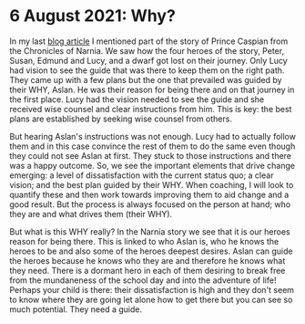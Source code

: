 # 6 August 2021: Why?

In my last [blog article](https://outofthemouthofbabes.github.io/2021/07/30/Narnia.html) I mentioned part of the story of Prince Caspian from the 
Chronicles of Narnia. We saw how the four heroes of the story, Peter, Susan, Edmund and Lucy, and a dwarf got lost on their journey. Only Lucy had vision to
see the guide that was there to keep them on the right path. They came up with a few plans but the one that prevailed was guided by their WHY, Aslan. 
He was their reason for being there and on that journey in the first place. Lucy had the vision needed to see the guide and she received wise counsel and clear
instructions from him. This is key: the best plans are established by seeking wise counsel from others.

But hearing Aslan's instructions was not enough. Lucy had to actually follow them and in this case convince the rest of them to do the same even though they
could not see Aslan at first. They stuck to those instructions and there was a happy outcome. So, we see the important elements that drive change emerging:
a level of dissatisfaction with the current status quo; a clear vision; and the best plan guided by their WHY. When coaching, I will look to quantify these and
then work towards improving them to aid change and a good result. But the process is always focused on the person at hand; who they are and what drives them 
(their WHY).

But what is this WHY really? In the Narnia story we see that it is our heroes reason for being there. This is linked to who Aslan is, who he knows the heroes
to be and also some of the heroes deepest desires. Aslan can guide the heroes because he knows who they are and therefore he knows what they need. There is a
dormant hero in each of them desiring to break free from the mundaneness of the school day and into the adventure of life! Perhaps your child is there: their 
dissatisfaction is high and they don't seem to know where they are going let alone how to get there but you can see so much potential. They need a guide.
